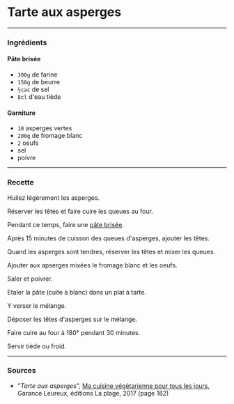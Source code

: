 # Tarte aux asperges

---

### Ingrédients

#### Pâte brisée
* `300g` de farine
* `150g` de beurre
* `½cac` de sel
* `8cl` d'eau tiède

#### Garniture
* `10` asperges vertes
* `200g` de fromage blanc
* `2` oeufs
* sel
* poivre

---

### Recette


Huilez légèrement les asperges.

Réserver les têtes et faire cuire les queues au four.

Pendant ce temps, faire une [pâte brisée](../support/pate_brisee.md).

Après 15 minutes de cuisson des queues d'asperges, ajouter les têtes.

Quand les asperges sont tendres, réserver les têtes et mixer les queues.

Ajouter aux apserges mixées le fromage blanc et les oeufs.

Saler et poivrer.

Etaler la pâte (cuite à blanc) dans un plat à tarte.

Y verser le mélange.

Déposer les têtes d'asperges sur le mélange.

Faire cuire au four à 180° pendant 30 minutes.

Servir tiède ou froid.

---

### Sources

* "*Tarte aux asperges*", [Ma cuisine végétarienne pour tous les jours](https://www.laplage.fr/catalogue/ma-cuisine-vegetarienne-pour-tous-les-jours-garance-leureux-2/), Garance Leureux, éditions La plage, 2017 (page 162)
